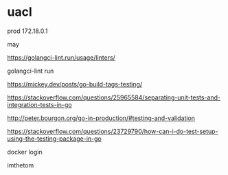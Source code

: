 # uacl

prod 172.18.0.1

may

https://golangci-lint.run/usage/linters/

golangci-lint run

https://mickey.dev/posts/go-build-tags-testing/

https://stackoverflow.com/questions/25965584/separating-unit-tests-and-integration-tests-in-go

http://peter.bourgon.org/go-in-production/#testing-and-validation

https://stackoverflow.com/questions/23729790/how-can-i-do-test-setup-using-the-testing-package-in-go


docker login

imthetom